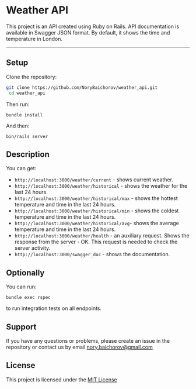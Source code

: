 # Weather API


This project is an API created using Ruby on Rails. API documentation is available in Swagger JSON format. By default, it shows the time and temperature in London.
***
## Setup

Clone the repository:

``` bash
git clone https://github.com/NoryBaichorov/weather_api.git
 cd weather_api
```
Then run:
```
bundle install
```
And then:
```
bin/rails server
```
## Description

You can get:
* `http://localhost:3000/weather/current` - shows current weather.
* `http://localhost:3000/weather/historical` - shows the weather for the last 24 hours.
* `http://localhost:3000/weather/historical/max` - shows the hottest temperature and time in the last 24 hours.
* `http://localhost:3000/weather/historical/min` - shows the coldest temperature and time in the last 24 hours.
* `http://localhost:3000/weather/historical/avg`- shows the average temperature and time in the last 24 hours.
* `http://localhost:3000/weather/health` - an auxiliary request. Shows the response from the server - OK. This request is needed to check the server activity.
* `http://localhost:3000/swagger_doc` - shows the documentation.
## Optionally
You can run:
```
bundle exec rspec
```
to run integration tests on all endpoints.

## Support
If you have any questions or problems, please create an issue in the repository or contact us by email <nory.baichorov@gmail.com>

## License

This project is licensed under the [MIT License](https://gem-chat.hf.space/LICENSE)

